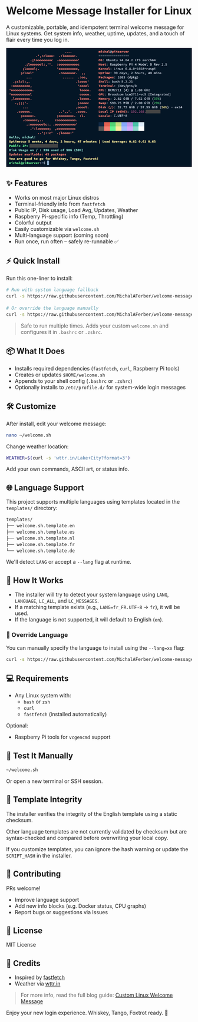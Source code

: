 # Welcome Message Installer for Linux

A customizable, portable, and idempotent terminal welcome message for Linux systems. Get system info, weather, uptime, updates, and a touch of flair every time you log in.

![screenshot](welcome-message-preview.png)

## ✨ Features

- Works on most major Linux distros
- Terminal-friendly info from `fastfetch`
- Public IP, Disk usage, Load Avg, Updates, Weather
- Raspberry Pi-specific info (Temp, Throttling)
- Colorful output
- Easily customizable via `welcome.sh`
- Multi-language support (coming soon)
- Run once, run often – safely re-runnable ✅

## ⚡ Quick Install

Run this one-liner to install:

```bash
# Run with system language fallback
curl -s https://raw.githubusercontent.com/MichalAFerber/welcome-message/main/install-welcome.sh | bash

# Or override the language manually
curl -s https://raw.githubusercontent.com/MichalAFerber/welcome-message/main/install-welcome.sh | bash -s -- --lang=de
```

> Safe to run multiple times. Adds your custom `welcome.sh` and configures it in `.bashrc` or `.zshrc`.

## 📦 What It Does

- Installs required dependencies (`fastfetch`, `curl`, Raspberry Pi tools)
- Creates or updates `$HOME/welcome.sh`
- Appends to your shell config (`.bashrc` or `.zshrc`)
- Optionally installs to `/etc/profile.d/` for system-wide login messages

## 🛠 Customize

After install, edit your welcome message:

```bash
nano ~/welcome.sh
```

Change weather location:

```bash
WEATHER=$(curl -s 'wttr.in/Lake+City?format=3')
```

Add your own commands, ASCII art, or status info.

## 🌐 Language Support

This project supports multiple languages using templates located in the `templates/` directory:

```bash
templates/
├── welcome.sh.template.en
├── welcome.sh.template.es
├── welcome.sh.template.nl
├── welcome.sh.template.fr
└── welcome.sh.template.de
```

We'll detect `LANG` or accept a `--lang` flag at runtime.

## 🧠 How It Works

- The installer will try to detect your system language using `LANG`, `LANGUAGE`, `LC_ALL`, and `LC_MESSAGES`.
- If a matching template exists (e.g., `LANG=fr_FR.UTF-8` → `fr`), it will be used.
- If the language is not supported, it will default to English (`en`).

### 🔧 Override Language

You can manually specify the language to install using the `--lang=xx` flag:

```bash
curl -s https://raw.githubusercontent.com/MichalAFerber/welcome-message/main/install-welcome.sh | bash -s -- --lang=de
```

## 💻 Requirements

- Any Linux system with:
  - `bash` or `zsh`
  - `curl`
  - `fastfetch` (installed automatically)

Optional:

- Raspberry Pi tools for `vcgencmd` support

## 🧪 Test It Manually

```bash
~/welcome.sh
```

Or open a new terminal or SSH session.

## 🔐 Template Integrity

The installer verifies the integrity of the English template using a static checksum.

Other language templates are not currently validated by checksum but are syntax-checked and compared before overwriting your local copy.

If you customize templates, you can ignore the hash warning or update the `SCRIPT_HASH` in the installer.

## 🤝 Contributing

PRs welcome!

- Improve language support
- Add new info blocks (e.g. Docker status, CPU graphs)
- Report bugs or suggestions via Issues

## 📄 License

MIT License

## 🙏 Credits

- Inspired by [fastfetch](https://github.com/fastfetch-cli/fastfetch)
- Weather via [wttr.in](https://wttr.in)

> For more info, read the full blog guide: [Custom Linux Welcome Message](https://michalferber.me/blog/custom-linux-welcome-message)

Enjoy your new login experience. Whiskey, Tango, Foxtrot ready. 🫡
